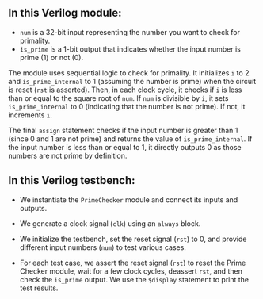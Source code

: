 ## In this Verilog module:

- `num` is a 32-bit input representing the number you want to check for primality.
- `is_prime` is a 1-bit output that indicates whether the input number is prime (1) or not (0).

The module uses sequential logic to check for primality. It initializes `i` to 2 and `is_prime_internal` to 1 (assuming the number is prime) when the circuit is reset (`rst` is asserted). Then, in each clock cycle, it checks if `i` is less than or equal to the square root of `num`. If `num` is divisible by `i`, it sets `is_prime_internal` to 0 (indicating that the number is not prime). If not, it increments `i`.

The final `assign` statement checks if the input number is greater than 1 (since 0 and 1 are not prime) and returns the value of `is_prime_internal`. If the input number is less than or equal to 1, it directly outputs 0 as those numbers are not prime by definition.

## In this Verilog testbench:

- We instantiate the `PrimeChecker` module and connect its inputs and outputs.

- We generate a clock signal (`clk`) using an `always` block.

- We initialize the testbench, set the reset signal (`rst`) to 0, and provide different input numbers (`num`) to test various cases.

- For each test case, we assert the reset signal (`rst`) to reset the Prime Checker module, wait for a few clock cycles, deassert `rst`, and then check the `is_prime` output. We use the `$display` statement to print the test results.
